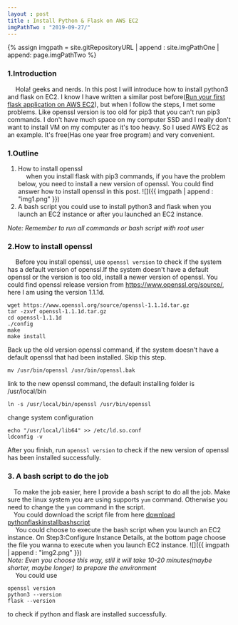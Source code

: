 ```yaml
---
layout : post
title : Install Python & Flask on AWS EC2
imgPathTwo : "2019-09-27/"
---
```


{% assign imgpath = site.gitRepositoryURL | append : site.imgPathOne | append: page.imgPathTwo %}

### 1.Introduction
&emsp; Hola! geeks and nerds. In this post I will introduce how to install python3 and flask on EC2. I know I have written a similar post before([Run your first flask application on AWS EC2](https://haveacupofcoffee.github.io/blogs/2019/01/20/Run-Your-first-flask-program-on-AWS-EC2.html)), but when I follow the steps, I met some problems. Like openssl version is too old for pip3 that you can't run pip3 commands. I don't have much space on my computer SSD and I really don't want to install VM on my computer as it's too heavy. So I used AWS EC2 as an example. It's free(Has one year free program) and very convenient.

### 1.Outline
1) How to install openssl <br/>
&emsp; when you install flask with pip3 commands, if you have the problem below, you need to install a new version of openssl. You could find answer how to install openssl in this post.
![]({{ imgpath | append : "img1.png"  }})<br/>
2) A bash script you could use to install python3 and flask when you launch an EC2 instance or after you launched an EC2 instance.

*Note: Remember to run all commands or bash script with root user*
### 2.How to install openssl
&emsp; Before you install openssl, use `openssl version` to check if the system has a default version of openssl.If the system doesn't have a default openssl or the version is too old, install a newer version of openssl. You could find openssl release version from https://www.openssl.org/source/, here I am using the version 1.1.1d.
```
wget https://www.openssl.org/source/openssl-1.1.1d.tar.gz
tar -zxvf openssl-1.1.1d.tar.gz
cd openssl-1.1.1d
./config
make
make install
```
Back up the old version openssl command, if the system doesn't have a default openssl that had been installed. Skip this step.
```
mv /usr/bin/openssl /usr/bin/openssl.bak
```
link to the new openssl command, the default installing folder is /usr/local/bin
```
ln -s /usr/local/bin/openssl /usr/bin/openssl
```
change system configuration
```
echo "/usr/local/lib64" >> /etc/ld.so.conf
ldconfig -v
```
After you finish, run `openssl version` to check if the new version of openssl has been installed successfully.

### 3. A bash script to do the job
&emsp;To make the job easier, here I provide a bash script to do all the job. Make sure the linux system you are using supports `yum` command. Otherwise you need to change the `yum` command in the script.<br/>
&emsp;You could download the script file from here [download pythonflaskinstallbashscript](https://my-samplecode.s3.ca-central-1.amazonaws.com/bashscript/pythonflaskinstall.sh)<br/>
&emsp; You could choose to execute the bash script when you launch an EC2 instance. On Step3:Configure Instance Details, at the bottom page choose the file you wanna to execute when you launch EC2 instance.
![]({{ imgpath | append : "img2.png"  }})<br/>
*Note: Even you choose this way, still it will take 10-20 minutes(maybe shorter, maybe longer) to prepare the environment*<br/>
&emsp; You could use
```
openssl version
python3 --version
flask --version
```
to check if python and flask are installed successfully.
